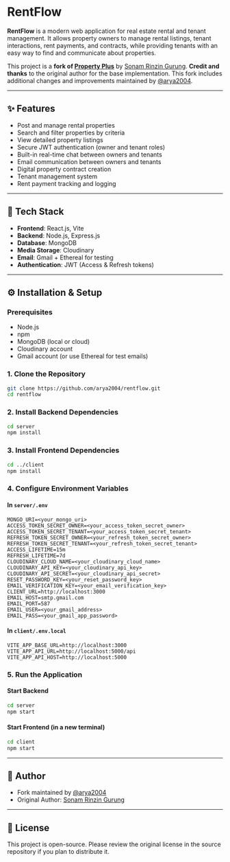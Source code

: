 
# RentFlow

**RentFlow** is a modern web application for real estate rental and tenant management. It allows property owners to manage rental listings, tenant interactions, rent payments, and contracts, while providing tenants with an easy way to find and communicate about properties.

This project is a **fork of [Property Plus](https://github.com/SonamRinzinGurung/Real-Estate-Rental-and-Tenant-Management-System)** by [Sonam Rinzin Gurung](https://github.com/SonamRinzinGurung).
**Credit and thanks** to the original author for the base implementation. This fork includes additional changes and improvements maintained by [@arya2004](https://github.com/arya2004).

---


## ✨ Features

* Post and manage rental properties
* Search and filter properties by criteria
* View detailed property listings
* Secure JWT authentication (owner and tenant roles)
* Built-in real-time chat between owners and tenants
* Email communication between owners and tenants
* Digital property contract creation
* Tenant management system
* Rent payment tracking and logging

---

## 🚀 Tech Stack

* **Frontend**: React.js, Vite
* **Backend**: Node.js, Express.js
* **Database**: MongoDB
* **Media Storage**: Cloudinary
* **Email**: Gmail + Ethereal for testing
* **Authentication**: JWT (Access & Refresh tokens)

---

## ⚙️ Installation & Setup

### Prerequisites

* Node.js
* npm
* MongoDB (local or cloud)
* Cloudinary account
* Gmail account (or use Ethereal for test emails)

### 1. Clone the Repository

```bash
git clone https://github.com/arya2004/rentflow.git
cd rentflow
```

### 2. Install Backend Dependencies

```bash
cd server
npm install
```

### 3. Install Frontend Dependencies

```bash
cd ../client
npm install
```

### 4. Configure Environment Variables

#### In `server/.env`

```env
MONGO_URI=<your_mongo_uri>
ACCESS_TOKEN_SECRET_OWNER=<your_access_token_secret_owner>
ACCESS_TOKEN_SECRET_TENANT=<your_access_token_secret_tenant>
REFRESH_TOKEN_SECRET_OWNER=<your_refresh_token_secret_owner>
REFRESH_TOKEN_SECRET_TENANT=<your_refresh_token_secret_tenant>
ACCESS_LIFETIME=15m
REFRESH_LIFETIME=7d
CLOUDINARY_CLOUD_NAME=<your_cloudinary_cloud_name>
CLOUDINARY_API_KEY=<your_cloudinary_api_key>
CLOUDINARY_API_SECRET=<your_cloudinary_api_secret>
RESET_PASSWORD_KEY=<your_reset_password_key>
EMAIL_VERIFICATION_KEY=<your_email_verification_key>
CLIENT_URL=http://localhost:3000
EMAIL_HOST=smtp.gmail.com
EMAIL_PORT=587
EMAIL_USER=<your_gmail_address>
EMAIL_PASS=<your_gmail_app_password>
```

#### In `client/.env.local`

```env
VITE_APP_BASE_URL=http://localhost:3000
VITE_APP_API_URL=http://localhost:5000/api
VITE_APP_API_HOST=http://localhost:5000
```

### 5. Run the Application

#### Start Backend

```bash
cd server
npm start
```

#### Start Frontend (in a new terminal)

```bash
cd client
npm start
```

---

## 👤 Author

* Fork maintained by [@arya2004](https://github.com/arya2004)
* Original Author: [Sonam Rinzin Gurung](https://github.com/SonamRinzinGurung)

---

## 📄 License

This project is open-source. Please review the original license in the source repository if you plan to distribute it.

